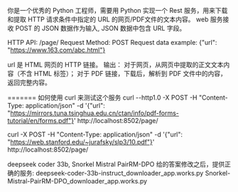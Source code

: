 你是一个优秀的 Python 工程师，需要用 Python 实现一个 Rest 服务，用来下载和提取 HTTP 请求条件中指定的 URL 的网页/PDF文件的文本内容。 
web 服务接收 POST 的 JSON 数据作为输入, JSON 数据中包含 URL 字段。

HTTP API: /page/ Request 
Method: POST 
Request data example: {"url": "https://www.163.com/abc.html"} 

url 是 HTML 网页的 HTTP 链接。
输出： 对于网页，从网页中提取的正文文本内容（不含 HTML 标签）； 对于 PDF 链接，下载后，解析到 PDF 文件中的内容，返回完整内容。

=======
如何使用 curl 来测试这个服务
curl --http1.0 -X POST -H "Content-Type: application/json" -d '{"url": "https://mirrors.tuna.tsinghua.edu.cn/ctan/info/pdf-forms-tutorial/en/forms.pdf"}' http://localhost:8502/page/

curl -X POST -H "Content-Type: application/json" -d '{"url": "https://web.stanford.edu/~jurafsky/slp3/10.pdf"}' http://localhost:8502/page/

deepseek coder 33b, Snorkel Mistral PairRM-DPO 给的答案修改之后，提供正确的服务:
deepseek-coder-33b-instruct_downloader_app.works.py
Snorkel-Mistral-PairRM-DPO_downloader_app.works.py
